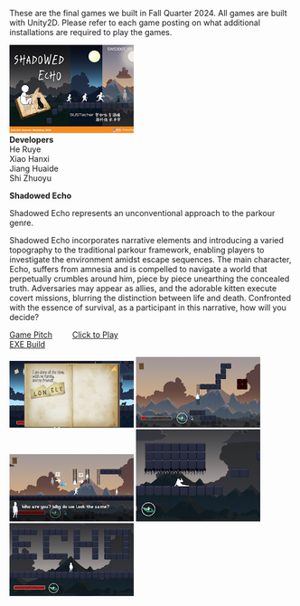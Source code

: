 These are the final games we built in Fall Quarter 2024. All games are built with Unity2D. Please refer to each game posting on what additional installations are required to play the games.

![](https://github.com/szyzbg/ShadowedEcho/blob/master/SWS3007_03.png?raw=true)  
**Developers**  
He Ruye  
Xiao Hanxi  
Jiang Huaide  
Shi Zhuoyu  

**Shadowed Echo**

Shadowed Echo represents an unconventional approach to the parkour genre.

Shadowed Echo incorporates narrative elements and introducing a varied topography to the traditional parkour framework, enabling players to investigate the environment amidst escape sequences. The main character, Echo, suffers from amnesia and is compelled to navigate a world that perpetually crumbles around him, piece by piece unearthing the concealed truth. Adversaries may appear as allies, and the adorable kitten execute covert missions, blurring the distinction between life and death. Confronted with the essence of survival, as a participant in this narrative, how will you decide?

[Game Pitch](https://zkohvuid-my.sharepoint.com/:p:/g/personal/szyzbg_0d00_org/EYxFQk99VT9IqXnrOB2oQm4BmCY43OVzh9XNV2Mh5d9NiA?e=rUt621)         [Click to Play](https://0d00.org/ShadowedEchoPlay)  
[EXE Build](https://zkohvuid-my.sharepoint.com/:u:/g/personal/szyzbg_0d00_org/Ee_4xIkCu6BApz-PnyMmuHEBPZlgumFpeaY2oTfjllEdvQ?e=B3W0G0)  

![](https://github.com/szyzbg/ShadowedEcho/blob/master/%E5%B1%8F%E5%B9%95%E6%88%AA%E5%9B%BE%202024-07-18%20214855.png?raw=true) ![](https://github.com/szyzbg/ShadowedEcho/blob/master/%E5%B1%8F%E5%B9%95%E6%88%AA%E5%9B%BE%202024-07-18%20214510.png?raw=true) ![](https://github.com/szyzbg/ShadowedEcho/blob/master/%E5%B1%8F%E5%B9%95%E6%88%AA%E5%9B%BE%202024-07-18%20214406.png?raw=true) ![](https://github.com/szyzbg/ShadowedEcho/blob/master/%E5%B1%8F%E5%B9%95%E6%88%AA%E5%9B%BE%202024-07-18%20214309.png?raw=true) ![](https://github.com/szyzbg/ShadowedEcho/blob/master/%E5%B1%8F%E5%B9%95%E6%88%AA%E5%9B%BE%202024-07-18%20214042.png?raw=true)
